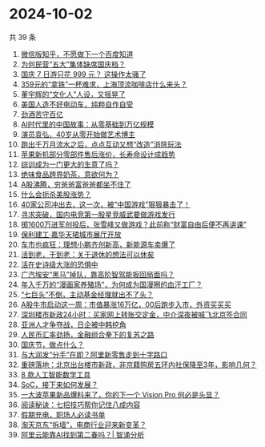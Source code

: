 # 2024-10-02

共 39 条

<!-- BEGIN 36KR -->
<!-- 最后更新时间 2024-10-02 09:27:49 +0800 -->
1. [微信版知乎，不愿做下一个百度知道](https://36kr.com/p/2972598512328325)
1. [为何民营“五大”集体缺席国庆档？](https://36kr.com/p/2972685859836165)
1. [国庆 7 日游只花 999 元？ 这操作太骚了](https://36kr.com/p/2972645036626182)
1. [359元的“拿铁”一杯难求，上海顶流咖啡店什么来头？](https://36kr.com/p/2973282972324098)
1. [董宇辉的“文化人”人设，又摇晃了](https://36kr.com/p/2972654919294857)
1. [美国人造不好电动车，纯粹自作自受](https://36kr.com/p/2965424211415040)
1. [劲酒苦守百亿](https://36kr.com/p/2972533416743168)
1. [AI时代里的中国故事：从零基础到万亿规模](https://36kr.com/p/2973408918720773)
1. [演员袁弘，40岁从零开始做艺术博主](https://36kr.com/p/2972364770365446)
1. [跑出千万月流水之后，点点互动又想“改造”消除玩法](https://36kr.com/p/2972621179621636)
1. [苹果新机部分零部件售后涨价，长寿命设计成趋势](https://36kr.com/p/2972501496271107)
1. [综训成为一门更大的生意了吗？](https://36kr.com/p/2972577245958401)
1. [绝味食品跨界奶茶，意欲何为？](https://36kr.com/p/2972581014769920)
1. [A股沸腾，穷爸爸富爸爸都坐不住了](https://36kr.com/p/2973145907699329)
1. [什么会扼杀美股涨势？](https://36kr.com/p/2972568118776073)
1. [40家公司冲出去，这一次，被“中国游戏”狠狠暴击了！](https://36kr.com/p/2972541871165697)
1. [寻求突破，国内电竞第一股星竞威武要做游戏发行](https://36kr.com/p/2972501209272326)
1. [掷1600万进军创投后，张雪峰又做游戏？此前称“财富自由后便不再讲课”](https://36kr.com/p/2973732045213699)
1. [保利建工·嘉华天珺城市展厅开放](https://36kr.com/p/2974044535001350)
1. [车市也疯狂：理想小鹏齐创新高，新能源车卖爆了](https://36kr.com/p/2973779483414537)
1. [活到老，干到老：关于退休的想法可以休矣](https://36kr.com/p/2963811410989057)
1. [活在史诗级大涨的恐惧中](https://36kr.com/p/2973741037981956)
1. [广汽埃安“黑马”掉队，靠高阶智驾能扳回局面吗？](https://36kr.com/p/2972530022162056)
1. [年入千万的“漫画家养殖场”，为何成为国漫圈的血汗工厂？](https://36kr.com/p/2973920890888072)
1. [“七巨头”不倒，主动基金经理就出不了头？](https://36kr.com/p/2973969161736199)
1. [A股牛市启动这一周：市值暴涨16万亿，00后跑步入市，外资买买买](https://36kr.com/p/2973732030599168)
1. [深圳楼市新政24小时：买家网上转账交定金，中介深夜被喊飞北京签合同](https://36kr.com/p/2973731955626249)
1. [亚洲人才争夺战，日企被中韩挖角](https://36kr.com/p/2973641494286595)
1. [人民币汇率劲扬，金融组合拳下的复苏之路](https://36kr.com/p/2973551682048007)
1. [国庆节，做点什么？](https://36kr.com/p/2973475388248071)
1. [与大润发“分手”在即？阿里新零售走到十字路口](https://36kr.com/p/2973470821142536)
1. [重磅落地：北京出台楼市新政，非京籍购房五环内社保降至3年，影响几何？](https://36kr.com/p/2973455567507465)
1. [8 款人工智能数学工具](https://36kr.com/p/2973345426349960)
1. [SoC，接下来如何发展？](https://36kr.com/p/2973324553933063)
1. [一大波苹果新品爆料来了，你的下一个 Vision Pro 何必是头显？](https://36kr.com/p/2972397481644292)
1. [阅读秘诀：七招技巧帮你记住八成内容](https://36kr.com/p/2962738040066304)
1. [假期充电，职场人必读书单](https://36kr.com/p/2972137627635974)
1. [淘天京东“拆墙”，电商行业迎来新变革？](https://36kr.com/p/2972656497201160)
1. [阿里云能靠AI找到第二春吗？| 智涌分析](https://36kr.com/p/2972455151243267)
<!-- END 36KR -->